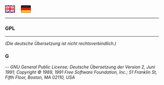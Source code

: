 <a href="#user-content-en" title="(EN) GPL Version 2; Extract of the §§ 11 and 12: NO WARRANTY"><img src="../images/flagg_en.png"></a> &nbsp; &nbsp; <a href="#user-content-de" title="(DE) GPL Version 2; Deutsche Übersetzung; Auszug zu den §§ 11 und 12: Keine Gewährleistung"><img src="../images/flagg_de.png"></a>

--- 
### GPL  <a id="user-content-en"></a>





--- 
*(Die deutsche Übersetzung ist nicht rechtsverbindlich.)*
### G <a id="user-content-de"></a>



--
*GNU General Public License; Deutsche Übersetzung der Version 2, Juni 1991; Copyright © 1989, 1991 Free Software Foundation, Inc.; 51 Franklin St, Fifth Floor, Boston, MA 02110, USA*  

